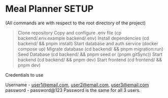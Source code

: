 # Meal Planner SETUP
(All commands are with respect to the root directory of the project)

> Clone repository
> Copy and configure .env file (cp backend/.env.example backend/.env)
> Install dependencies (cd backend/ && pnpm install)
> Start database and auth service (docker compose up)
> Migrate database (cd backend/ && pnpm migration:run)
> Seed Database (cd backend/ && pnpm seed or (pnpm gitSync))
> Start backend (cd backend/ && pnpm dev)
> Start frontend (cd frontend/ && pnpm dev)


Credentials to use 

Username - user1@email.com,
           user2@email.com, 
           user3@email.com
password - password@123
Password is the same for all 3 users.

